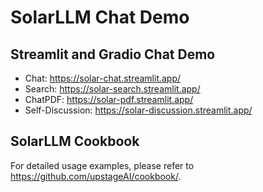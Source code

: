 # SolarLLM Chat Demo
## Streamlit and Gradio Chat Demo
* Chat: https://solar-chat.streamlit.app/
* Search: https://solar-search.streamlit.app/
* ChatPDF: https://solar-pdf.streamlit.app/
* Self-Discussion: https://solar-discussion.streamlit.app/

## SolarLLM Cookbook
For detailed usage examples, please refer to https://github.com/upstageAI/cookbook/. 
